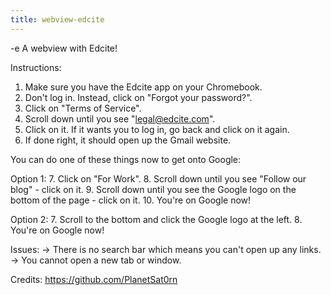 ```yaml
---
title: webview-edcite
---
```


-e 
A webview with Edcite!

Instructions:
1. Make sure you have the Edcite app on your Chromebook.
2. Don't log in. Instead, click on "Forgot your password?".
3. Click on "Terms of Service".
4. Scroll down until you see "legal@edcite.com".
5. Click on it. If it wants you to log in, go back and click on it again.
6. If done right, it should open up the Gmail website.

You can do one of these things now to get onto Google:

Option 1:
7. Click on "For Work".
8. Scroll down until you see "Follow our blog" - click on it.
9. Scroll down until you see the Google logo on the bottom of the page - click on it.
10. You're on Google now!

Option 2:
7. Scroll to the bottom and click the Google logo at the left.
8. You're on Google now!

Issues:
-> There is no search bar which means you can't open up any links.
-> You cannot open a new tab or window.

Credits:
https://github.com/PlanetSat0rn
